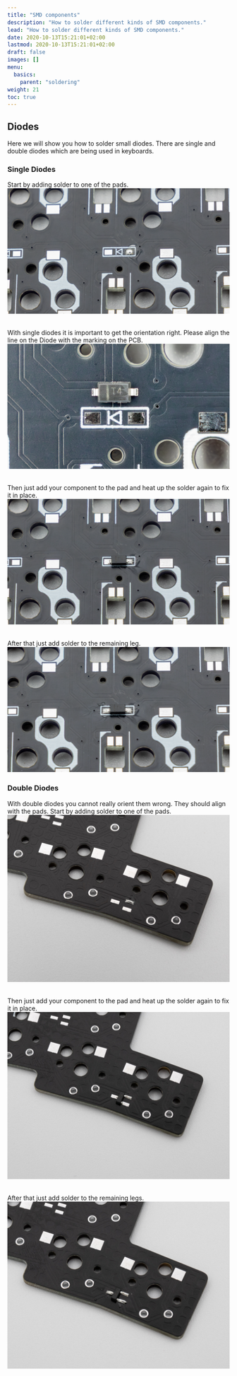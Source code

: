 ```yaml
---
title: "SMD components"
description: "How to solder different kinds of SMD components."
lead: "How to solder different kinds of SMD components."
date: 2020-10-13T15:21:01+02:00
lastmod: 2020-10-13T15:21:01+02:00
draft: false
images: []
menu:
  basics:
    parent: "soldering"
weight: 21
toc: true
---
```


## Diodes

Here we will show you how to solder small diodes. There are single and double diodes which are being used in keyboards.

### Single Diodes

Start by adding solder to one of the pads.
![single-diodes-1](single-diodes-1.png)

<br>With single diodes it is important to get the orientation right. Please align the line on the Diode with the marking on the PCB.
![single-diodes-2](single-diodes-2.png)

<br>Then just add your component to the pad and heat up the solder again to fix it in place.
![single-diodes-3](single-diodes-3.png)

<br>After that just add solder to the remaining leg.
![single-diodes-4](single-diodes-4.png)

### Double Diodes

With double diodes you cannot really orient them wrong. They should align with the pads. Start by adding solder to one of the pads.
![double-diodes-1](diodes-1.jpg)

<br>Then just add your component to the pad and heat up the solder again to fix it in place.
![double-diodes-2](diodes-2.jpg)

<br>After that just add solder to the remaining legs.
![double-diodes-3](diodes-3.jpg)
